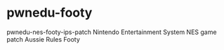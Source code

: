# pwnedu-footy
pwnedu-nes-footy-ips-patch
Nintendo Entertainment System NES game patch
Aussie Rules Footy
